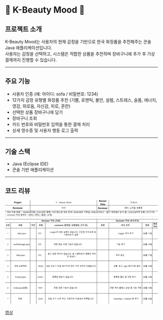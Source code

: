 # 🎀 K-Beauty Mood 🎀

## 프로젝트 소개
K-Beauty Mood는 사용자의 현재 감정을 기반으로 한국 화장품을 추천해주는 콘솔 Java 애플리케이션입니다.  
사용자는 감정을 선택하고, 시스템은 적합한 상품을 추천하며 장바구니에 추가 후 가상 결제까지 진행할 수 있습니다.

---

## 주요 기능
- 사용자 인증 (예: 아이디: sofa / 비밀번호: 1234)
- 12가지 감정 유형별 화장품 추천 (기쁨, 로맨틱, 불안, 설렘, 스트레스, 슬픔, 에너지, 영감, 외로움, 자신감, 피로, 혼란)
- 선택한 상품 장바구니에 담기
- 장바구니 조회
- 카드 번호와 비밀번호 입력을 통한 결제 처리
- 상세 영수증 및 사용자 행동 로그 출력

---

## 기술 스택
- Java (Eclipse IDE)
- 콘솔 기반 애플리케이션

---

## 코드 리뷰 
![코드 리뷰](codereview.png) 


[영상](https://youtu.be/wkZkBhP5rKk)
